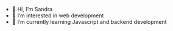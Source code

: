 - 👋 Hi, I’m Sandra
- 👀 I’m interested in web development
- 🌱 I’m currently learning Javascript and backend development
